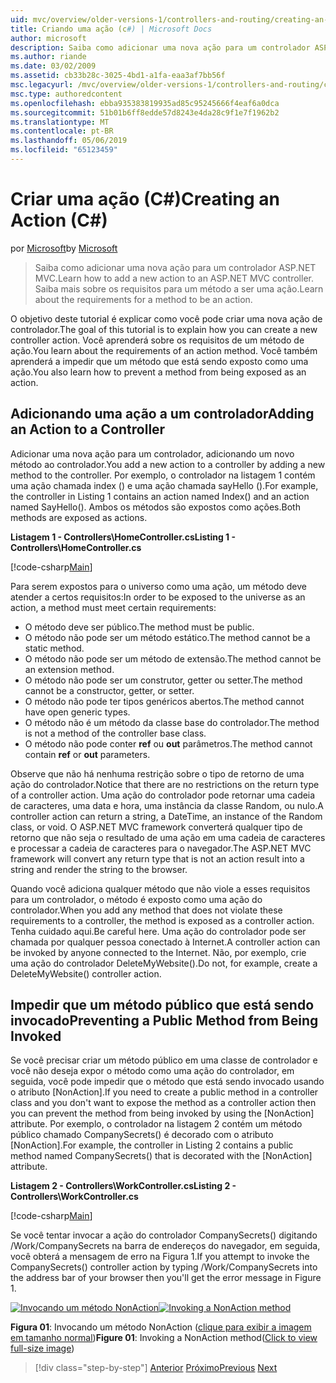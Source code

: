 ```yaml
---
uid: mvc/overview/older-versions-1/controllers-and-routing/creating-an-action-cs
title: Criando uma ação (c#) | Microsoft Docs
author: microsoft
description: Saiba como adicionar uma nova ação para um controlador ASP.NET MVC. Saiba mais sobre os requisitos para um método a ser uma ação.
ms.author: riande
ms.date: 03/02/2009
ms.assetid: cb33b28c-3025-4bd1-a1fa-eaa3af7bb56f
msc.legacyurl: /mvc/overview/older-versions-1/controllers-and-routing/creating-an-action-cs
msc.type: authoredcontent
ms.openlocfilehash: ebba935383819935ad85c95245666f4eaf6a0dca
ms.sourcegitcommit: 51b01b6ff8edde57d8243e4da28c9f1e7f1962b2
ms.translationtype: MT
ms.contentlocale: pt-BR
ms.lasthandoff: 05/06/2019
ms.locfileid: "65123459"
---
```

# <a name="creating-an-action-c"></a><span data-ttu-id="02cbf-104">Criar uma ação (C#)</span><span class="sxs-lookup"><span data-stu-id="02cbf-104">Creating an Action (C#)</span></span>

<span data-ttu-id="02cbf-105">por [Microsoft](https://github.com/microsoft)</span><span class="sxs-lookup"><span data-stu-id="02cbf-105">by [Microsoft](https://github.com/microsoft)</span></span>

> <span data-ttu-id="02cbf-106">Saiba como adicionar uma nova ação para um controlador ASP.NET MVC.</span><span class="sxs-lookup"><span data-stu-id="02cbf-106">Learn how to add a new action to an ASP.NET MVC controller.</span></span> <span data-ttu-id="02cbf-107">Saiba mais sobre os requisitos para um método a ser uma ação.</span><span class="sxs-lookup"><span data-stu-id="02cbf-107">Learn about the requirements for a method to be an action.</span></span>

<span data-ttu-id="02cbf-108">O objetivo deste tutorial é explicar como você pode criar uma nova ação de controlador.</span><span class="sxs-lookup"><span data-stu-id="02cbf-108">The goal of this tutorial is to explain how you can create a new controller action.</span></span> <span data-ttu-id="02cbf-109">Você aprenderá sobre os requisitos de um método de ação.</span><span class="sxs-lookup"><span data-stu-id="02cbf-109">You learn about the requirements of an action method.</span></span> <span data-ttu-id="02cbf-110">Você também aprenderá a impedir que um método que está sendo exposto como uma ação.</span><span class="sxs-lookup"><span data-stu-id="02cbf-110">You also learn how to prevent a method from being exposed as an action.</span></span>

## <a name="adding-an-action-to-a-controller"></a><span data-ttu-id="02cbf-111">Adicionando uma ação a um controlador</span><span class="sxs-lookup"><span data-stu-id="02cbf-111">Adding an Action to a Controller</span></span>

<span data-ttu-id="02cbf-112">Adicionar uma nova ação para um controlador, adicionando um novo método ao controlador.</span><span class="sxs-lookup"><span data-stu-id="02cbf-112">You add a new action to a controller by adding a new method to the controller.</span></span> <span data-ttu-id="02cbf-113">Por exemplo, o controlador na listagem 1 contém uma ação chamada index () e uma ação chamada sayHello ().</span><span class="sxs-lookup"><span data-stu-id="02cbf-113">For example, the controller in Listing 1 contains an action named Index() and an action named SayHello().</span></span> <span data-ttu-id="02cbf-114">Ambos os métodos são expostos como ações.</span><span class="sxs-lookup"><span data-stu-id="02cbf-114">Both methods are exposed as actions.</span></span>

<span data-ttu-id="02cbf-115">**Listagem 1 - Controllers\HomeController.cs**</span><span class="sxs-lookup"><span data-stu-id="02cbf-115">**Listing 1 - Controllers\HomeController.cs**</span></span>

[!code-csharp[Main](creating-an-action-cs/samples/sample1.cs)]

<span data-ttu-id="02cbf-116">Para serem expostos para o universo como uma ação, um método deve atender a certos requisitos:</span><span class="sxs-lookup"><span data-stu-id="02cbf-116">In order to be exposed to the universe as an action, a method must meet certain requirements:</span></span>

- <span data-ttu-id="02cbf-117">O método deve ser público.</span><span class="sxs-lookup"><span data-stu-id="02cbf-117">The method must be public.</span></span>
- <span data-ttu-id="02cbf-118">O método não pode ser um método estático.</span><span class="sxs-lookup"><span data-stu-id="02cbf-118">The method cannot be a static method.</span></span>
- <span data-ttu-id="02cbf-119">O método não pode ser um método de extensão.</span><span class="sxs-lookup"><span data-stu-id="02cbf-119">The method cannot be an extension method.</span></span>
- <span data-ttu-id="02cbf-120">O método não pode ser um construtor, getter ou setter.</span><span class="sxs-lookup"><span data-stu-id="02cbf-120">The method cannot be a constructor, getter, or setter.</span></span>
- <span data-ttu-id="02cbf-121">O método não pode ter tipos genéricos abertos.</span><span class="sxs-lookup"><span data-stu-id="02cbf-121">The method cannot have open generic types.</span></span>
- <span data-ttu-id="02cbf-122">O método não é um método da classe base do controlador.</span><span class="sxs-lookup"><span data-stu-id="02cbf-122">The method is not a method of the controller base class.</span></span>
- <span data-ttu-id="02cbf-123">O método não pode conter **ref** ou **out** parâmetros.</span><span class="sxs-lookup"><span data-stu-id="02cbf-123">The method cannot contain **ref** or **out** parameters.</span></span>

<span data-ttu-id="02cbf-124">Observe que não há nenhuma restrição sobre o tipo de retorno de uma ação do controlador.</span><span class="sxs-lookup"><span data-stu-id="02cbf-124">Notice that there are no restrictions on the return type of a controller action.</span></span> <span data-ttu-id="02cbf-125">Uma ação do controlador pode retornar uma cadeia de caracteres, uma data e hora, uma instância da classe Random, ou nulo.</span><span class="sxs-lookup"><span data-stu-id="02cbf-125">A controller action can return a string, a DateTime, an instance of the Random class, or void.</span></span> <span data-ttu-id="02cbf-126">O ASP.NET MVC framework converterá qualquer tipo de retorno que não seja o resultado de uma ação em uma cadeia de caracteres e processar a cadeia de caracteres para o navegador.</span><span class="sxs-lookup"><span data-stu-id="02cbf-126">The ASP.NET MVC framework will convert any return type that is not an action result into a string and render the string to the browser.</span></span>

<span data-ttu-id="02cbf-127">Quando você adiciona qualquer método que não viole a esses requisitos para um controlador, o método é exposto como uma ação do controlador.</span><span class="sxs-lookup"><span data-stu-id="02cbf-127">When you add any method that does not violate these requirements to a controller, the method is exposed as a controller action.</span></span> <span data-ttu-id="02cbf-128">Tenha cuidado aqui.</span><span class="sxs-lookup"><span data-stu-id="02cbf-128">Be careful here.</span></span> <span data-ttu-id="02cbf-129">Uma ação do controlador pode ser chamada por qualquer pessoa conectado à Internet.</span><span class="sxs-lookup"><span data-stu-id="02cbf-129">A controller action can be invoked by anyone connected to the Internet.</span></span> <span data-ttu-id="02cbf-130">Não, por exemplo, crie uma ação do controlador DeleteMyWebsite().</span><span class="sxs-lookup"><span data-stu-id="02cbf-130">Do not, for example, create a DeleteMyWebsite() controller action.</span></span>

## <a name="preventing-a-public-method-from-being-invoked"></a><span data-ttu-id="02cbf-131">Impedir que um método público que está sendo invocado</span><span class="sxs-lookup"><span data-stu-id="02cbf-131">Preventing a Public Method from Being Invoked</span></span>

<span data-ttu-id="02cbf-132">Se você precisar criar um método público em uma classe de controlador e você não deseja expor o método como uma ação do controlador, em seguida, você pode impedir que o método que está sendo invocado usando o atributo [NonAction].</span><span class="sxs-lookup"><span data-stu-id="02cbf-132">If you need to create a public method in a controller class and you don't want to expose the method as a controller action then you can prevent the method from being invoked by using the [NonAction] attribute.</span></span> <span data-ttu-id="02cbf-133">Por exemplo, o controlador na listagem 2 contém um método público chamado CompanySecrets() é decorado com o atributo [NonAction].</span><span class="sxs-lookup"><span data-stu-id="02cbf-133">For example, the controller in Listing 2 contains a public method named CompanySecrets() that is decorated with the [NonAction] attribute.</span></span>

<span data-ttu-id="02cbf-134">**Listagem 2 - Controllers\WorkController.cs**</span><span class="sxs-lookup"><span data-stu-id="02cbf-134">**Listing 2 - Controllers\WorkController.cs**</span></span>

[!code-csharp[Main](creating-an-action-cs/samples/sample2.cs)]

<span data-ttu-id="02cbf-135">Se você tentar invocar a ação do controlador CompanySecrets() digitando /Work/CompanySecrets na barra de endereços do navegador, em seguida, você obterá a mensagem de erro na Figura 1.</span><span class="sxs-lookup"><span data-stu-id="02cbf-135">If you attempt to invoke the CompanySecrets() controller action by typing /Work/CompanySecrets into the address bar of your browser then you'll get the error message in Figure 1.</span></span>

<span data-ttu-id="02cbf-136">[![Invocando um método NonAction](creating-an-action-cs/_static/image1.jpg)](creating-an-action-cs/_static/image1.png)</span><span class="sxs-lookup"><span data-stu-id="02cbf-136">[![Invoking a NonAction method](creating-an-action-cs/_static/image1.jpg)](creating-an-action-cs/_static/image1.png)</span></span>

<span data-ttu-id="02cbf-137">**Figura 01**: Invocando um método NonAction ([clique para exibir a imagem em tamanho normal](creating-an-action-cs/_static/image2.png))</span><span class="sxs-lookup"><span data-stu-id="02cbf-137">**Figure 01**: Invoking a NonAction method([Click to view full-size image](creating-an-action-cs/_static/image2.png))</span></span>

> [!div class="step-by-step"]
> <span data-ttu-id="02cbf-138">[Anterior](creating-a-controller-cs.md)
> [Próximo](asp-net-mvc-routing-overview-vb.md)</span><span class="sxs-lookup"><span data-stu-id="02cbf-138">[Previous](creating-a-controller-cs.md)
[Next](asp-net-mvc-routing-overview-vb.md)</span></span>
